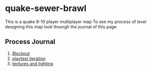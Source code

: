 # quake-sewer-brawl
This is a quake 8-10 player multiplayer map
To see my process of level designing this map look thourgh the journal of this page

## Process Journal
1. [Blockout](blockout.md)
2. [playtest iteration](playtest-iteration.md)
3. [textures and lighting](textures-and-lighting.md)
